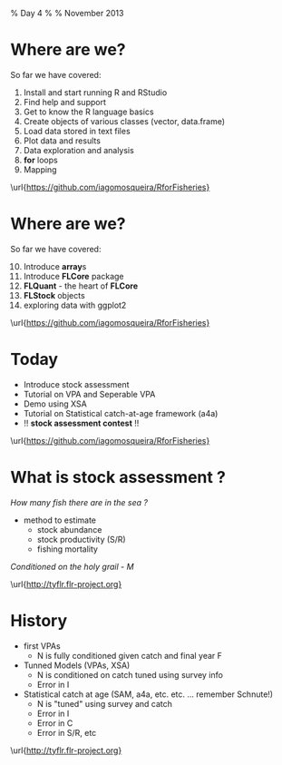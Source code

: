 % Day 4
%
% November 2013

# Where are we?

So far we have covered:

1. Install and start running R and RStudio
2. Find help and support
3. Get to know the R language basics
4. Create objects of various classes (vector, data.frame)
5. Load data stored in text files
6. Plot data and results
7. Data exploration and analysis
8. **for** loops
9. Mapping

\url{https://github.com/iagomosqueira/RforFisheries}

# Where are we?

So far we have covered:

10. Introduce **array**s
11. Introduce **FLCore** package
12. **FLQuant** - the heart of **FLCore**
13. **FLStock** objects
14. exploring data with ggplot2

\url{https://github.com/iagomosqueira/RforFisheries}

# Today

* Introduce stock assessment
* Tutorial on VPA and Seperable VPA
* Demo using XSA
* Tutorial on Statistical catch-at-age framework (a4a)
* !! **stock assessment contest** !!

\url{https://github.com/iagomosqueira/RforFisheries}

# What is stock assessment ?

*How many fish there are in the sea ?*

* method to estimate 
  * stock abundance
  * stock productivity (S/R)
  * fishing mortality
  
*Conditioned on the holy grail - M*

\url{http://tyflr.flr-project.org}

# History

* first VPAs
    * N is fully conditioned given catch and final year F
* Tunned Models (VPAs, XSA)
    * N is conditioned on catch tuned using survey info
    * Error in I
* Statistical catch at age (SAM, a4a, etc. etc. ... remember Schnute!)
    * N is "tuned" using survey and catch
    * Error in I
    * Error in C
    * Error in S/R, etc

\url{http://tyflr.flr-project.org}


